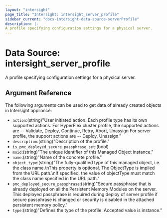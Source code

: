 ```yaml
---
layout: "intersight"
page_title: "Intersight: intersight_server_profile"
sidebar_current: "docs-intersight-data-source-serverProfile"
description: |-
A profile specifying configuration settings for a physical server.
---
```


# Data Source: intersight_server_profile
A profile specifying configuration settings for a physical server.
## Argument Reference
The following arguments can be used to get data of already created objects in Intersight appliance:
* `action`:(string)"User initiated action. Each profile type has its own supported actions. For HyperFlex cluster profile, the supported actions are -- Validate, Deploy, Continue, Retry, Abort, Unassign For server profile, the support actions are -- Deploy, Unassign."
* `description`:(string)"Description of the profile."
* `is_pmc_deployed_secure_passphrase_set`:(bool)
* `moid`:(string)"The unique identifier of this Managed Object instance."
* `name`:(string)"Name of the concrete profile."
* `object_type`:(string)"The fully-qualified type of this managed object, i.e. the class name.\nThis property is optional. The ObjectType is implied from the URL path.\nIf specified, the value of objectType must match the class name specified in the URL path."
* `pmc_deployed_secure_passphrase`:(string)"Secure passphrase that is already deployed on all the Persistent Memory Modules on the server. This deployed passphrase is required during deploy of server profile if secure passphrase is changed or security is disabled in the attached persistent memory policy."
* `type`:(string)"Defines the type of the profile. Accepted value is instance."
